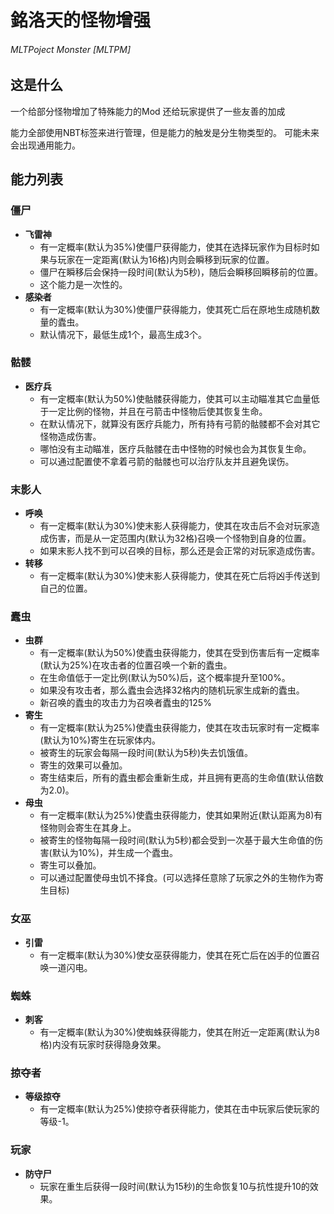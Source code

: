 # 銘洛天的怪物增强
###### *MLTPoject Monster* [MLTPM]

## 这是什么
一个给部分怪物增加了特殊能力的Mod
还给玩家提供了一些友善的加成

能力全部使用NBT标签来进行管理，但是能力的触发是分生物类型的。
可能未来会出现通用能力。

## 能力列表
### 僵尸
- **飞雷神**
  - 有一定概率(默认为35%)使僵尸获得能力，使其在选择玩家作为目标时如果与玩家在一定距离(默认为16格)内则会瞬移到玩家的位置。
  - 僵尸在瞬移后会保持一段时间(默认为5秒)，随后会瞬移回瞬移前的位置。
  - 这个能力是一次性的。
- **感染者**
  - 有一定概率(默认为30%)使僵尸获得能力，使其死亡后在原地生成随机数量的蠹虫。
  - 默认情况下，最低生成1个，最高生成3个。

### 骷髅
- **医疗兵**
  - 有一定概率(默认为50%)使骷髅获得能力，使其可以主动瞄准其它血量低于一定比例的怪物，并且在弓箭击中怪物后使其恢复生命。
  - 在默认情况下，就算没有医疗兵能力，所有持有弓箭的骷髅都不会对其它怪物造成伤害。
  - 哪怕没有主动瞄准，医疗兵骷髅在击中怪物的时候也会为其恢复生命。
  - 可以通过配置使不拿着弓箭的骷髅也可以治疗队友并且避免误伤。

### 末影人
- **呼唤**
  - 有一定概率(默认为30%)使末影人获得能力，使其在攻击后不会对玩家造成伤害，而是从一定范围内(默认为32格)召唤一个怪物到自身的位置。
  - 如果末影人找不到可以召唤的目标，那么还是会正常的对玩家造成伤害。
- **转移**
  - 有一定概率(默认为30%)使末影人获得能力，使其在死亡后将凶手传送到自己的位置。

### 蠹虫
- **虫群**
  - 有一定概率(默认为50%)使蠹虫获得能力，使其在受到伤害后有一定概率(默认为25%)在攻击者的位置召唤一个新的蠹虫。
  - 在生命值低于一定比例(默认为50%)后，这个概率提升至100%。
  - 如果没有攻击者，那么蠹虫会选择32格内的随机玩家生成新的蠹虫。
  - 新召唤的蠹虫的攻击力为召唤者蠹虫的125%
- **寄生**
  - 有一定概率(默认为25%)使蠹虫获得能力，使其在攻击玩家时有一定概率(默认为10%)寄生在玩家体内。
  - 被寄生的玩家会每隔一段时间(默认为5秒)失去饥饿值。
  - 寄生的效果可以叠加。
  - 寄生结束后，所有的蠹虫都会重新生成，并且拥有更高的生命值(默认倍数为2.0)。
- **母虫**
  - 有一定概率(默认为25%)使蠹虫获得能力，使其如果附近(默认距离为8)有怪物则会寄生在其身上。
  - 被寄生的怪物每隔一段时间(默认为5秒)都会受到一次基于最大生命值的伤害(默认为10%)，并生成一个蠹虫。
  - 寄生可以叠加。
  - 可以通过配置使母虫饥不择食。(可以选择任意除了玩家之外的生物作为寄生目标)

### 女巫
- **引雷**
  - 有一定概率(默认为30%)使女巫获得能力，使其在死亡后在凶手的位置召唤一道闪电。

### 蜘蛛
- **刺客**
  - 有一定概率(默认为30%)使蜘蛛获得能力，使其在附近一定距离(默认为8格)内没有玩家时获得隐身效果。

### 掠夺者
- **等级掠夺**
  - 有一定概率(默认为25%)使掠夺者获得能力，使其在击中玩家后使玩家的等级-1。

### 玩家
- **防守尸**
  - 玩家在重生后获得一段时间(默认为15秒)的生命恢复10与抗性提升10的效果。
